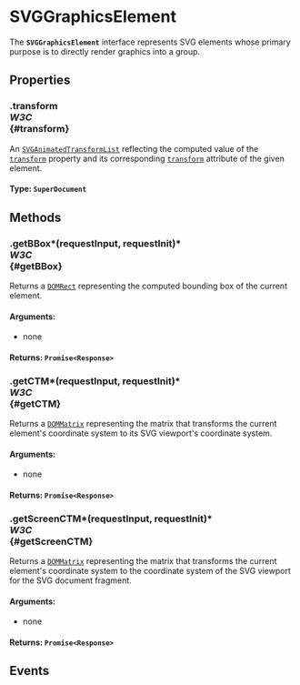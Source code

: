 # SVGGraphicsElement

<div class='overview'>The <strong><code>SVGGraphicsElement</code></strong> interface represents SVG elements whose primary purpose is to directly render graphics into a group.</div>

## Properties

### .transform <div class="specs"><i>W3C</i></div> {#transform}

An&nbsp;<a href="/en-US/docs/Web/API/SVGAnimatedTransformList" title="The SVGAnimatedTransformList interface is used for attributes which take a list of numbers and which can be animated."><code>SVGAnimatedTransformList</code></a> reflecting the computed value of the <a href="/en-US/docs/Web/CSS/transform" title="The transform CSS property lets you rotate, scale, skew, or translate an element. It modifies the coordinate space of the CSS visual formatting model."><code>transform</code></a> property and its corresponding <code><a href="/en-US/docs/Web/SVG/Attribute/transform">transform</a></code> attribute of the given element.

#### **Type**: `SuperDocument`

## Methods

### .getBBox*(requestInput, requestInit)* <div class="specs"><i>W3C</i></div> {#getBBox}

Returns a <a href="/en-US/docs/Web/API/DOMRect" title="A DOMRect represents a rectangle."><code>DOMRect</code></a> representing the computed bounding box of the current element.

#### **Arguments**:


 - none

#### **Returns**: `Promise<Response>`

### .getCTM*(requestInput, requestInit)* <div class="specs"><i>W3C</i></div> {#getCTM}

Returns a <a href="/en-US/docs/Web/API/DOMMatrix" title="The DOMMatrix interface represents 4x4 matrices, suitable for 2D and 3D operations including rotation and translation. It is a mutable version of the DOMMatrixReadOnly interface."><code>DOMMatrix</code></a> representing the matrix that transforms the current element's coordinate system to its SVG viewport's coordinate system.

#### **Arguments**:


 - none

#### **Returns**: `Promise<Response>`

### .getScreenCTM*(requestInput, requestInit)* <div class="specs"><i>W3C</i></div> {#getScreenCTM}

Returns a <a href="/en-US/docs/Web/API/DOMMatrix" title="The DOMMatrix interface represents 4x4 matrices, suitable for 2D and 3D operations including rotation and translation. It is a mutable version of the DOMMatrixReadOnly interface."><code>DOMMatrix</code></a> representing the matrix that transforms the current element's coordinate system to the coordinate system of the SVG viewport for the SVG document fragment.

#### **Arguments**:


 - none

#### **Returns**: `Promise<Response>`

## Events
